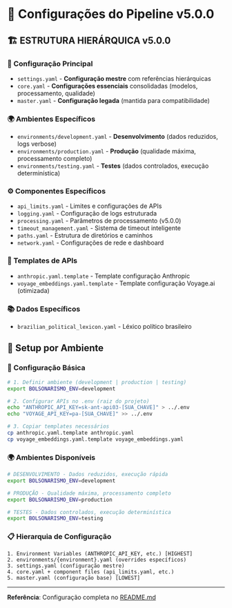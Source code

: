 # 📁 Configurações do Pipeline v5.0.0

## 🏗️ **ESTRUTURA HIERÁRQUICA v5.0.0**

### **🎯 Configuração Principal**
- `settings.yaml` - **Configuração mestre** com referências hierárquicas
- `core.yaml` - **Configurações essenciais** consolidadas (modelos, processamento, qualidade)
- `master.yaml` - **Configuração legada** (mantida para compatibilidade)

### **🌍 Ambientes Específicos** 
- `environments/development.yaml` - **Desenvolvimento** (dados reduzidos, logs verbose)
- `environments/production.yaml` - **Produção** (qualidade máxima, processamento completo)  
- `environments/testing.yaml` - **Testes** (dados controlados, execução determinística)

### **⚙️ Componentes Específicos**
- `api_limits.yaml` - Limites e configurações de APIs
- `logging.yaml` - Configuração de logs estruturada
- `processing.yaml` - Parâmetros de processamento (v5.0.0)
- `timeout_management.yaml` - Sistema de timeout inteligente
- `paths.yaml` - Estrutura de diretórios e caminhos
- `network.yaml` - Configurações de rede e dashboard

### **🔑 Templates de APIs**
- `anthropic.yaml.template` - Template configuração Anthropic
- `voyage_embeddings.yaml.template` - Template configuração Voyage.ai (otimizada)

### **📚 Dados Específicos**
- `brazilian_political_lexicon.yaml` - Léxico político brasileiro

## 🚀 **Setup por Ambiente**

### **🔧 Configuração Básica**
```bash
# 1. Definir ambiente (development | production | testing)
export BOLSONARISMO_ENV=development

# 2. Configurar APIs no .env (raiz do projeto)
echo "ANTHROPIC_API_KEY=sk-ant-api03-[SUA_CHAVE]" > ../.env
echo "VOYAGE_API_KEY=pa-[SUA_CHAVE]" >> ../.env

# 3. Copiar templates necessários
cp anthropic.yaml.template anthropic.yaml
cp voyage_embeddings.yaml.template voyage_embeddings.yaml
```

### **🌍 Ambientes Disponíveis**
```bash
# DESENVOLVIMENTO - Dados reduzidos, execução rápida
export BOLSONARISMO_ENV=development

# PRODUÇÃO - Qualidade máxima, processamento completo  
export BOLSONARISMO_ENV=production

# TESTES - Dados controlados, execução determinística
export BOLSONARISMO_ENV=testing
```

### **📋 Hierarquia de Configuração**
```
1. Environment Variables (ANTHROPIC_API_KEY, etc.) [HIGHEST]
2. environments/{environment}.yaml (overrides específicos)
3. settings.yaml (configuração mestre)
4. core.yaml + component files (api_limits.yaml, etc.)  
5. master.yaml (configuração base) [LOWEST]
```

---
**Referência**: Configuração completa no [README.md](../README.md#configuração-completa)